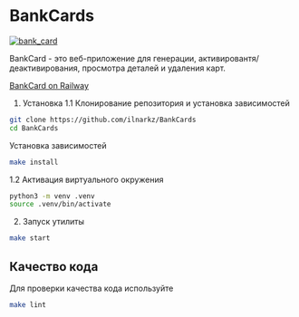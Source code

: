 # BankCards

[![bank_card](https://github.com/ilnarkz/BankCards/actions/workflows/ci.yaml/badge.svg)](https://github.com/ilnarkz/BankCards/actions/workflows/ci.yaml)

BankCard - это веб-приложение для генерации, активировантя/деактивирования, просмотра деталей и удаления карт.

[BankCard on Railway](https://web-production-04b6.up.railway.app/)

1. Установка
1.1 Клонирование репозитория и установка зависимостей

```bash
git clone https://github.com/ilnarkz/BankCards
cd BankCards
```

Установка зависимостей

```bash
make install
```


1.2 Активация виртуального окружения

```bash
python3 -m venv .venv
source .venv/bin/activate
```

2. Запуск утилиты

```bash
make start
```

## Качество кода

Для проверки качества кода используйте

```bash
make lint
```
